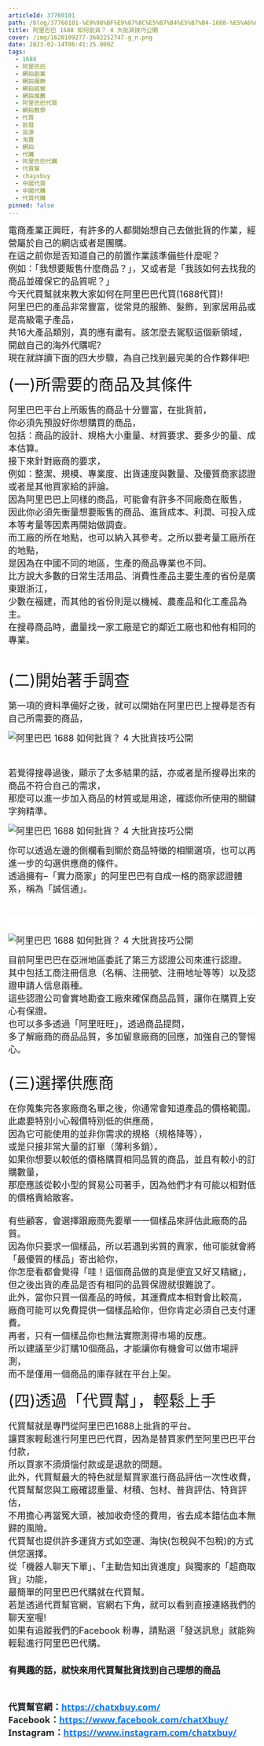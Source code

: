 ```yaml
---
articleId: 37760101
path: /blog/37760101-%E9%98%BF%E9%87%8C%E5%B7%B4%E5%B7%B4-1688-%E5%A6%82%E4%BD%95%E6%89%B9%E8%B2%A8%EF%BC%9F-4-%E5%A4%A7%E6%89%B9%E8%B2%A8%E6%8A%80%E5%B7%A7%E5%85%AC%E9%96%8B
title: 阿里巴巴 1688 如何批貨？ 4 大批貨技巧公開
cover: /img/1620109277-3602252747-g_n.png
date: 2023-02-14T06:41:25.000Z
tags:
  - 1688
  - 阿里巴巴
  - 網拍創業
  - 網拍服飾
  - 網拍經營
  - 網拍推薦
  - 阿里巴巴代買
  - 網拍教學
  - 代買
  - 批發
  - 貨源
  - 淘寶
  - 網拍
  - 代購
  - 阿里巴巴代購
  - 代買幫
  - chayxbuy
  - 中國代買
  - 中國代購
  - 代買代購
pinned: false
---
```

  <p><span style="font-size:18px">電商產業正興旺，有許多的人都開始想自己去做批貨的作業，經營屬於自己的網店或者是團購。<br>
在這之前你是否知道自己的前置作業該準備些什麼呢？<br>
例如：「我想要販售什麼商品？」，又或者是「我該如何去找我的商品並確保它的品質呢？」<br>
今天代買幫就來教大家如何在阿里巴巴代買(1688代買)!<br>
阿里巴巴的產品非常豐富，從常見的服飾、髮飾，到家居用品或是高級電子產品，<br>
共16大產品類別，真的應有盡有。該怎麼去駕馭這個新領域，開啟自己的海外代購呢?<br>
現在就詳讀下面的四大步驟，為自己找到最完美的合作夥伴吧!</span><br>
<br>
<span style="font-size:32px">(一)所需要的商品及其條件</span><br>
<br>
<span style="font-size:18px">阿里巴巴平台上所販售的商品十分豐富，在批貨前，<br>
你必須先預設好你想購買的商品，<br>
包括：商品的設計、規格大小重量、材質要求、要多少的量、成本估算。<br>
接下來針對廠商的要求，<br>
例如：整潔、規模、專業度、出貨速度與數量、及優質商家認證或者是其他買家給的評論。<br>
因為阿里巴巴上同樣的商品，可能會有許多不同廠商在販售，<br>
因此你必須先衡量想要販售的商品、進貨成本、利潤、可投入成本等考量等因素再開始做調查。<br>
而工廠的所在地點，也可以納入其參考。之所以要考量工廠所在的地點，<br>
是因為在中國不同的地區，生產的商品專業也不同。<br>
比方說大多數的日常生活用品、消費性產品主要生產的省份是廣東跟浙江，<br>
少數在福建，而其他的省份則是以機械、農產品和化工產品為主。<br>
在搜尋商品時，盡量找一家工廠是它的鄰近工廠也和他有相同的專業。</span></p>

<p>&nbsp;</p>

<p><span style="font-size:32px">(二)開始著手調查</span><br>
<br>
<span style="font-size:18px">第一項的資料準備好之後，就可以開始在阿里巴巴上搜尋是否有自己所需要的商品，</span></p>

<p><span style="font-size:18px"><img alt="阿里巴巴 1688 如何批貨？ 4 大批貨技巧公開" src="/img/1620109267-2402931566-g_n.png" title="阿里巴巴 1688 如何批貨？ 4 大批貨技巧公開"></span></p>

<p>&nbsp;</p>

<p><span style="font-size:18px">若覺得搜尋過後，顯示了太多結果的話，亦或者是所搜尋出來的商品不符合自己的需求，<br>
那麼可以進一步加入商品的材質或是用途，確認你所使用的關鍵字夠精準。</span></p>

<p><span style="font-size:18px"><img alt="阿里巴巴 1688 如何批貨？ 4 大批貨技巧公開" src="/img/1620109277-3602252747-g_n.png" title="阿里巴巴 1688 如何批貨？ 4 大批貨技巧公開"></span></p>

<p data-selectable-paragraph=""><span style="font-size:18px">你可以透過左邊的側欄看到關於商品特徵的相關選項，也可以再進一步的勾選供應商的條件。<br>
透過擁有–「實力商家」的阿里巴巴有自成一格的商家認證體系，稱為「誠信通」。</span></p>

<p class="hb hc fr hd b he ir hf hg hh is hi hj hk it hl hm hn iu ho hp hq iv hr hs hu dh ea" data-selectable-paragraph="" style="box-sizing: inherit; margin: 2em 0px -0.46em; font-weight: 400; word-break: break-word; color: rgb(41, 41, 41); font-style: normal; line-height: 32px; letter-spacing: -0.003em; font-family: charter, Georgia, Cambria, &quot;Times New Roman&quot;, Times, serif; font-size: 21px; font-variant-ligatures: normal; font-variant-caps: normal; orphans: 2; text-align: start; text-indent: 0px; text-transform: none; white-space: normal; widows: 2; word-spacing: 0px; -webkit-text-stroke-width: 0px; background-color: rgb(255, 255, 255); text-decoration-thickness: initial; text-decoration-style: initial; text-decoration-color: initial;">&nbsp;</p>

<p><span style="font-size:18px"><img alt="阿里巴巴 1688 如何批貨？ 4 大批貨技巧公開" src="/img/1620109272-4021294776-g.png" title="阿里巴巴 1688 如何批貨？ 4 大批貨技巧公開"></span></p>

<p data-selectable-paragraph=""><span style="font-size:18px">目前阿里巴巴在亞洲地區委託了第三方認證公司來進行認證。<br>
其中包括工商注冊信息（名稱、注冊號、注冊地址等等）以及認證申請人信息兩種。<br>
這些認證公司會實地勘查工廠來確保商品品質，讓你在購買上安心有保證。<br>
也可以多多透過「阿里旺旺」，透過商品提問，<br>
多了解廠商的商品品質，多加留意廠商的回應，加強自己的警惕心。</span><br>
&nbsp;</p>

<p data-selectable-paragraph="" id="7854"><span style="font-size:32px">(三)選擇供應商</span><br>
<br>
<span style="font-size:18px">在你蒐集完各家廠商名單之後，你通常會知道產品的價格範圍。<br>
此處要特別小心報價特別低的供應商，<br>
因為它可能使用的並非你需求的規格（規格降等），<br>
或是只接非常大量的訂單（薄利多銷）。<br>
如果你想要以較低的價格購買相同品質的商品，並且有較小的訂購數量，<br>
那麼應該從較小型的貿易公司著手，因為他們才有可能以相對低的價格賣給散客。<br>
<br>
有些顧客，會選擇跟廠商先要單一一個樣品來評估此廠商的品質。<br>
因為你只要求一個樣品，所以若遇到劣質的賣家，他可能就會將「最優質的樣品」寄出給你，<br>
你怎麼看都會覺得「哇！這個商品做的真是便宜又好又精緻」，<br>
但之後出貨的產品是否有相同的品質保證就很難說了。<br>
此外，當你只買一個產品的時候，其運費成本相對會比較高，<br>
廠商可能可以免費提供一個樣品給你，但你肯定必須自己支付運費。<br>
再者，只有一個樣品你也無法實際測得市場的反應。<br>
所以建議至少訂購10個商品，才能讓你有機會可以做市場評測，<br>
而不是僅用一個商品的庫存就在平台上架。</span><br>
<br>
<span style="font-size:32px">(四)透過「代買幫」，輕鬆上手</span><br>
<br>
<span style="font-size:18px">代買幫就是專門從阿里巴巴1688上批貨的平台。<br>
讓買家輕鬆進行阿里巴巴代買，因為是替買家們至阿里巴巴平台付款，<br>
所以買家不須煩惱付款或是退款的問題。<br>
此外，代買幫最大的特色就是幫買家進行商品評估一次性收費，<br>
代買幫幫您與工廠確認重量、材積、包材、普貨評估、特貨評估，<br>
不用擔心再當冤大頭，被加收奇怪的費用，省去成本錯估血本無歸的風險。<br>
代買幫也提供許多運貨方式如空運、海快(包稅與不包稅)的方式供您選擇。<br>
從「機器人聊天下單」、「主動告知出貨進度」與獨家的「超商取貨」功能，<br>
最簡單的阿里巴巴代購就在代買幫。<br>
若是透過代買幫官網，官網右下角，就可以看到直接連絡我們的聊天室喔!<br>
如果有追蹤我們的Facebook 粉專，請點選「發送訊息」就能夠輕鬆進行阿里巴巴代購。</span></p>

<h2 data-selectable-paragraph=""><span style="font-size:18px">有興趣的話，就快來用代買幫批貨找到自己理想的商品</span></h2>

<p>&nbsp;</p>

<p><span style="font-size:18px"><strong><span style="background:white"><span style="color:#212529"><span style="font-family:新細明體,serif">代買幫官網：</span></span></span></strong><strong><span style="background:white"><span style="color:#007BFF"><span style="font-family:segoe ui,sans-serif"><a data-href="https://chatxbuy.weebly.com/" href="https://chatxbuy.weebly.com/" style="box-sizing:border-box;font-variant-ligatures:normal;font-variant-caps:normal;orphans:2;widows:2;-webkit-text-stroke-width:0px;word-spacing:0px;"><span style="text-decoration:none; text-underline:none"><span style="color:#007BFF">https://chatxbuy.com/</span></span></a></span></span></span></strong><br>
<span style="color:#212529"><span style="font-family:segoe ui,sans-serif"><strong style="-webkit-text-stroke-width:0px; box-sizing:border-box; font-variant-caps:normal; font-variant-ligatures:normal; orphans:2; text-decoration-style:initial; text-decoration-thickness:initial; widows:2; word-spacing:0px"><span style="background:white"><span style="font-family:segoe ui,sans-serif">Facebook</span></span></strong></span></span><strong><span style="background:white"><span style="color:#212529"><span style="font-family:新細明體,serif">：</span></span></span></strong><a data-href="https://www.facebook.com/chatXbuy/" href="https://www.facebook.com/chatXbuy/" style="box-sizing:border-box;font-variant-ligatures:normal;font-variant-caps:normal;orphans:2;widows:2;-webkit-text-stroke-width:0px;word-spacing:0px;" target="_blank"><strong style="box-sizing:border-box"><span style="background:white; text-decoration:none; text-underline:none"><span style="color:#007BFF"><span style="font-family:segoe ui,sans-serif">https://www.facebook.com/chatXbuy/</span></span></span></strong></a><br style="box-sizing:border-box;font-variant-ligatures:normal;font-variant-caps:normal;orphans:2;widows:2;-webkit-text-stroke-width:0px;text-decoration-thickness:initial;text-decoration-style:initial;word-spacing:0px;">
<span style="color:#212529"><span style="font-family:segoe ui,sans-serif"><strong style="-webkit-text-stroke-width:0px; box-sizing:border-box; font-variant-caps:normal; font-variant-ligatures:normal; orphans:2; text-decoration-style:initial; text-decoration-thickness:initial; widows:2; word-spacing:0px"><span style="background:white"><span style="font-family:segoe ui,sans-serif">Instagram</span></span></strong></span></span><strong><span style="background:white"><span style="color:#212529"><span style="font-family:新細明體,serif">：</span></span></span></strong><a data-href="https://www.instagram.com/chatxbuy/" href="https://www.instagram.com/chatxbuy/" style="box-sizing:border-box;font-variant-ligatures:normal;font-variant-caps:normal;orphans:2;widows:2;-webkit-text-stroke-width:0px;word-spacing:0px;" target="_blank"><strong style="box-sizing:border-box"><span style="background:white; text-decoration:none; text-underline:none"><span style="color:#007BFF"><span style="font-family:segoe ui,sans-serif">https://www.instagram.com/chatxbuy/</span></span></span></strong></a></span></p>

<p>&nbsp;</p>

  